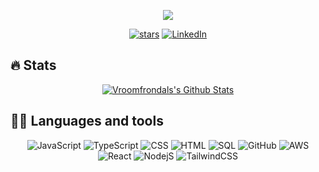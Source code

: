 <p align="center">
  <img src="https://readme-typing-svg.herokuapp.com/?lines=Welcome+to+my+GitHub+profile!&center=true&width=380&height=45">
</p>

<!-- Badges template - https://github.com/badges/shields -->
<p align="center">
  <a href="https://github.com/Vroomfrondal?tab=repositories&sort=stargazers">
    <img alt="stars" title="Starred repositories" src="https://img.shields.io/github/stars/Vroomfrondal?color=55960c&labelColor=488207&style=for-the-badge&logo=github&label=Stars"/></a>  
  <a href="https://www.linkedin.com/in/topherdeleon/">
    <img alt="LinkedIn" title="LinkedIn" src="https://img.shields.io/badge/LinkedIn-0077B5?style=for-the-badge&logo=linkedin&logoColor=white"/></a>
</p>

## 🔥 Stats

<p align="center">
  <!-- <a href="https://github.com/anuraghazra/github-readme-stats">
    <img title="🔥 Get streak stats for your profile at git.io/streak-stats" alt="Vroomfrondal's streak" src="https://github-readme-streak-stats.herokuapp.com/?user=Vroomfrondal&theme=black-ice&hide_border=true&stroke=0000&background=0D1117&ring=60D9FA&fire=60D9FA&currStreakLabel=60D9FA"/>
  </a> -->
  <a href="https://github.com/anuraghazra/github-readme-stats">
    <img alt="Vroomfrondals's Github Stats" src="https://github-readme-stats.vercel.app/api?username=Vroomfrondal&show_icons=true&count_private=true&theme=react&hide_border=true&bg_color=0D1117" />
  </a>

</p>

## 👨‍💻 Languages and tools

<p align="center">
  <a><img alt="JavaScript" src="https://img.shields.io/badge/javascript-%23323330.svg?&style=for-the-badge&logo=javascript&logoColor=%23F7DF1E"></a>
  <a><img alt="TypeScript" src="https://img.shields.io/badge/typescript-%23323330.svg?&style=for-the-badge&logo=typescript"></a>
  <a><a><img alt="CSS" src="https://img.shields.io/badge/CSS3-1572B6?style=for-the-badge&logo=css3&logoColor=white"></a>
  <a><img alt="HTML" src="https://img.shields.io/badge/HTML5-E34F26?style=for-the-badge&logo=html5&logoColor=white"></a>
  <a><img alt="SQL" src="https://img.shields.io/badge/-SQL-000?style=for-the-badge&logo=MySQL&logoColor=white"></a>
  <a><img alt="GitHub" src="https://img.shields.io/badge/github-%23121011.svg?&style=for-the-badge&logo=github&logoColor=white"></a>
  <a><img alt="AWS" src="https://img.shields.io/badge/Amazon_AWS-232F3E?style=for-the-badge&logo=amazon-aws&logoColor=white"></a>
  <a><img alt="React" src="https://shields.io/badge/react-black?logo=react&style=for-the-badge"></a>
  <a><img alt="NodejS" src="https://img.shields.io/badge/Node.js-43853D?style=for-the-badge&logo=node.js&logoColor=white"></a>
  <a><img alt="TailwindCSS" src="https://img.shields.io/badge/Tailwind_CSS-38B2AC?style=for-the-badge&logo=tailwind-css&logoColor=white"></a>
</p>

<!-- ## 📊 Contribution Graph

<a href="https://github.com/Vroomfrondal/github-readme-activity-graph"><img alt="Vroomfrondal's Activity Graph" src="https://activity-graph.herokuapp.com/graph?username=Vroomfrondal&bg_color=0D1117&color=5BCDEC&line=5BCDEC&point=FFFFFF&hide_border=true" /></a> -->
